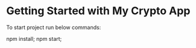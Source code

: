 # Getting Started with My Crypto App

To start project run below commands:

npm install; npm start;

